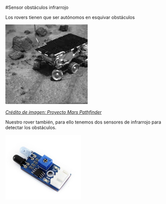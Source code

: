 #Sensor obstáculos infrarrojo

Los rovers tienen que ser autónomos en esquivar obstáculos

![](/assets/sojourner.gif)

*[Crédito de imagen: Proyecto Mars Pathfinder](https://spaceplace.nasa.gov/mars-sojourner/sp/)*

Nuestro rover también, para ello tenemos dos sensores de infrarrojo para detectar los obstáculos.

![](/assets/sensorIRObstaculos.png)
